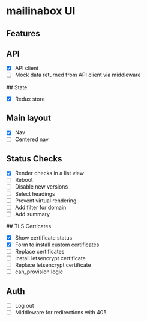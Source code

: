 # mailinabox UI

## Features

## API

- [x] API client
- [ ] Mock data returned from API client via middleware

## State

- [x] Redux store

## Main layout

- [x] Nav
- [ ] Centered nav

## Status Checks

- [x] Render checks in a list view
- [ ] Reboot
- [ ] Disable new versions
- [ ] Select headings
- [ ] Prevent virtual rendering
- [ ] Add filter for domain
- [ ] Add summary

## TLS Certicates

- [x] Show certificate status
- [x] Form to install custom certificates
- [ ] Replace certificates
- [ ] Install letsencrypt certificate
- [ ] Replace letsencrypt certificate
- [ ] can_provision logic

## Auth

 - [ ] Log out
 - [ ] Middleware for redirections with 405
